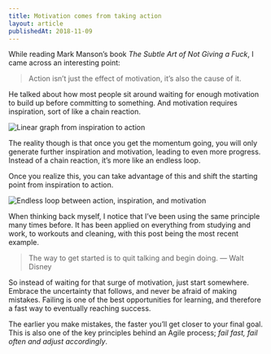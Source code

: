 ```yaml
---
title: Motivation comes from taking action
layout: article
publishedAt: 2018-11-09
---
```


While reading Mark Manson’s book _The Subtle Art of Not Giving a Fuck_, I came across an interesting point:

> Action isn’t just the effect of motivation, it’s also the cause of it.

He talked about how most people sit around waiting for enough motivation to build up before committing to something. And motivation requires inspiration, sort of like a chain reaction.

![Linear graph from inspiration to action](https://cdn.alexandersandberg.com/articles/motivation-linear.jpg)

The reality though is that once you get the momentum going, you will only generate further inspiration and motivation, leading to even more progress. Instead of a chain reaction, it’s more like an endless loop.

Once you realize this, you can take advantage of this and shift the starting point from inspiration to action.

![Endless loop between action, inspiration, and motivation](https://cdn.alexandersandberg.com/articles/motivation-loop.jpg)

When thinking back myself, I notice that I’ve been using the same principle many times before. It has been applied on everything from studying and work, to workouts and cleaning, with this post being the most recent example.

> The way to get started is to quit talking and begin doing. — Walt Disney

So instead of waiting for that surge of motivation, just start somewhere. Embrace the uncertainty that follows, and never be afraid of making mistakes. Failing is one of the best opportunities for learning, and therefore a fast way to eventually reaching success.

The earlier you make mistakes, the faster you’ll get closer to your final goal. This is also one of the key principles behind an Agile process; _fail fast, fail often and adjust accordingly_.
